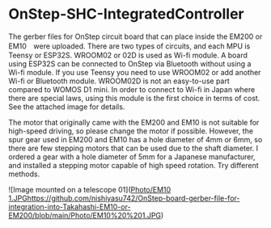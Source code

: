 # OnStep-SHC-IntegratedController

The gerber files for OnStep circuit board that can place inside the EM200 or EM10　were uploaded. There are two types of circuits, and each MPU is Teensy or ESP32S. WROOM02 or 02D is used as Wi-fi module. A board using ESP32S can be connected to OnStep via Bluetooth without using a Wi-fi module. If you use Teensy you need to use WROOM02 or add another Wi-fi or Bluetooth module. WROOM02D is not an easy-to-use part compared to WOMOS D1 mini. In order to connect to Wi-fi in Japan where there are special laws, using this module is the first choice in terms of cost. See the attached image for details.

The motor that originally came with the EM200 and EM10 is not suitable for high-speed driving, so please change the motor if possible. However, the spur gear used in EM200 and EM10 has a hole diameter of 4mm or 6mm, so there are few stepping motors that can be used due to the shaft diameter. I ordered a gear with a hole diameter of 5mm for a Japanese manufacturer, and installed a stepping motor capable of high speed rotation.
Try different methods.

![Image mounted on a telescope 01]([Photo/EM10  1.JPG](https://github.com/nishiyasu742/OnStep-board-gerber-file-for-integration-into-Takahashi-EM10-or-EM200/blob/main/Photo/EM10%20%201.JPG)https://github.com/nishiyasu742/OnStep-board-gerber-file-for-integration-into-Takahashi-EM10-or-EM200/blob/main/Photo/EM10%20%201.JPG)
